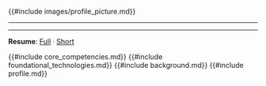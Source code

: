 {{#include images/profile_picture.md}}

---

---

**Resume**: [Full](./resume_full.md) ᐧ [Short](./resume_short.md)

{{#include core_competencies.md}}
{{#include foundational_technologies.md}}
{{#include background.md}}
{{#include profile.md}}
